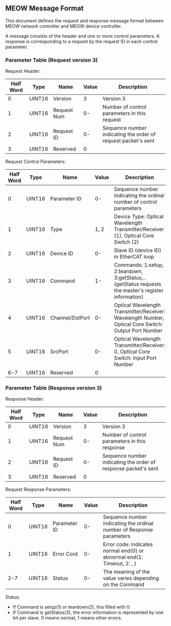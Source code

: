 ## MEOW Message Format

This document defines the request and response message format between MEOW network controller and MEOW device controller.

A message consists of the header and one or more control parameters.
A response is corresponding to a request by the request ID in each control parameter.

### Parameter Table (Request version 3)

Request Header:

| Half Word  | Type   | Name        | Value | Description |
| ---------- | ------ | -------     | ----- | ----------- |
| 0          | UINT16 | Version     | 3     | Version 3   |
| 1          | UINT16 | Request Num | 0-    | Number of control parameters in this request  |
| 2          | UINT16 | Request ID  | 0-    | Sequence number indicating the order of request packet's sent |
| 3          | UINT16 | Reserved    | 0     |              |
 
Request Control Parameters:

| Half Word  | Type   | Name         | Value | Description |
| ---------- | ------ | -------      | ----- | ----------- |
| 0          | UINT16 | Parameter ID | 0-    | Sequence number indicating the ordinal number of control parameters |
| 1          | UINT16 | Type         | 1, 2  | Device Type: Optical Wavelength Transmitter/Receiver (1), Optical Core Switch (2) |
| 2          | UINT16 | Device ID    | 0-    | Slave ID (device ID) in EtherCAT loop |
| 3          | UINT16 | Command      | 1-    | Commands: 1:setup, 2:teardown, 3:getStatus,..  (getStatus requests the master's register information) |
| 4          | UINT16 | Channel/DstPort | 0- | Optical Wavelength Transmitter/Receiver: Wavelength Number, Optical Core Switch: Output Port Number |
| 5          | UINT16 | SrcPort      | 0-    | Optical Wavelength Transmitter/Receiver: 0, Optical Core Switch: Input Port Number |
| 6-7        | UINT16 | Reserved     | 0     |              |

### Parameter Table (Response version 3)

Response Header:

| Half Word  | Type   | Name        | Value | Description |
| ---------- | ------ | -------     | ----- | ----------- |
| 0          | UINT16 | Version     | 3     | Version 3   |
| 1          | UINT16 | Request Num | 0-    | Number of control parameters in this response  |
| 2          | UINT16 | Request ID  | 0-    | Sequence number indicating the order of response packet's sent |
| 3          | UINT16 | Reserved    | 0     |              |
 
Request Response Parameters:

| Half Word  | Type   | Name         | Value | Description |
| ---------- | ------ | -------      | ----- | ----------- |
| 0          | UINT16 | Parameter ID | 0-    | Sequence number indicating the ordinal number of Response parameters |
| 1          | UINT16 | Error Cord   | 0-    | Error code: indicates normal end(0) or abnormal end(1: Timeout, 2: , )  |
| 2-7        | UINT16 | Status       | 0-    | The meaning of the value varies depending on the Command |

Status:
- If Command is setup(1) or teardown(2), this filled with 0.
- If Command is getStatus(3), the error information is represented by one bit per slave. 0 means normal, 1 means other errors.

